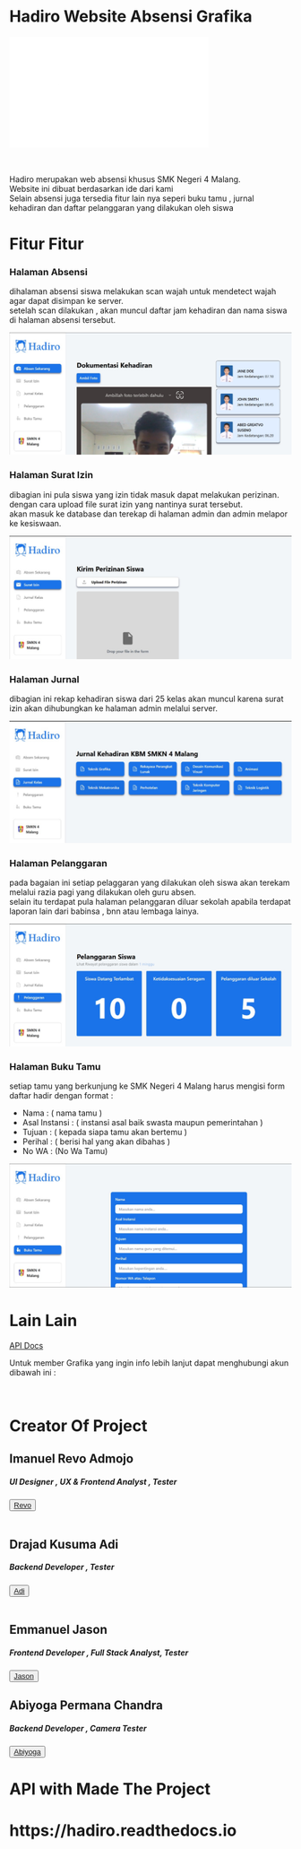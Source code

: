# Hadiro Website Absensi Grafika
<body>

<img src="./README-assets/hadiro.png"> <br>

<br> 

<p>
 Hadiro merupakan web absensi khusus SMK Negeri 4 Malang.<br>
 Website ini dibuat berdasarkan ide dari kami <br>
 Selain absensi juga tersedia fitur lain nya seperi buku tamu , jurnal kehadiran dan daftar pelanggaran yang dilakukan oleh siswa <br>
</p>

<h1>Fitur Fitur</h1>

<h3>Halaman Absensi</h3>

<p>
 dihalaman absensi siswa melakukan scan wajah untuk mendetect wajah agar dapat disimpan ke server. <br>
 setelah scan dilakukan , akan muncul daftar jam kehadiran dan nama siswa di halaman absensi tersebut. <br>
</p>

<img src="./README-assets/halaman absensi.jpg">

<h3>Halaman Surat Izin</h3>

<p>
   dibagian ini pula siswa yang izin tidak masuk dapat melakukan perizinan.<br> dengan cara upload file surat izin yang nantinya surat tersebut. <br> akan masuk ke database dan terekap di halaman admin dan admin melapor ke kesiswaan. <br>
</p>

<img src="./README-assets/halaman surat izin.jpg">

<h3>Halaman Jurnal</h3>

<p>
   dibagian ini rekap kehadiran siswa dari 25 kelas akan muncul karena surat izin akan dihubungkan ke halaman admin melalui server.<br>
</p>

<img src="./README-assets/halaman jurnal siswa.jpg">

<h3>Halaman Pelanggaran</h3>

<p>
   pada bagaian ini setiap pelaggaran yang dilakukan oleh siswa akan terekam melalui razia pagi yang dilakukan oleh guru absen. <br>
   selain itu terdapat pula halaman pelanggaran diluar sekolah apabila terdapat laporan lain dari babinsa , bnn atau lembaga lainya. <br>
</p>

<img src="./README-assets/halaman pelanggaran siswa.jpg">

<h3>Halaman Buku Tamu</h3>

<p>
   setiap tamu yang berkunjung ke SMK Negeri 4 Malang harus mengisi form daftar hadir dengan format : <br>

   * Nama : ( nama tamu )<br> 
   * Asal Instansi : ( instansi asal baik swasta maupun pemerintahan ) <br>
   * Tujuan : ( kepada siapa tamu akan bertemu )<br>
   * Perihal : ( berisi hal yang akan dibahas ) <br>
   * No WA : (No Wa Tamu) <br>
</p>

<img src="./README-assets/halaman buku tamu.jpg">


<h1>Lain Lain</h1>

<a href="https://hadiro.readthedocs.io/en/latest/">API Docs</a>

Untuk member Grafika yang ingin info lebih lanjut dapat menghubungi akun dibawah ini : 

 

<br>

# Creator Of Project 

<h2> Imanuel Revo Admojo </h2>
<h5> UI Designer , UX & Frontend Analyst , Tester </h5> 

<button>
  <a href="https://grafikarsa.com/members/rev0c4lor5/">
  <span>Revo</span>
  </a>
</button> <br><br>

<h2> Drajad Kusuma Adi </h2>
<h5> Backend Developer , Tester </h5>

<button>
  <a href="https://grafikarsa.com/members/drajad-kusuma-adi/">
  <span>Adi</span>
  </a>
</button> <br><br>

<h2> Emmanuel Jason </h2>
<h5> Frontend Developer , Full Stack Analyst, Tester </h5>


<button>
  <a href="https://grafikarsa.com/members/jason4931/">
  <span>Jason</span>
  </a>
</button>

<h2> Abiyoga Permana Chandra
<h5> Backend Developer , Camera Tester </h5>

<button>
  <a href="https://grafikarsa.com/members/abiyogapermanachandra/">
  <span>Abiyoga</span>
  </a>
</button>

# API with Made The Project
<h1>https://hadiro.readthedocs.io</h1>

</body>

